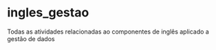 # ingles_gestao
Todas as atividades relacionadas ao componentes de inglês aplicado a gestão de dados
